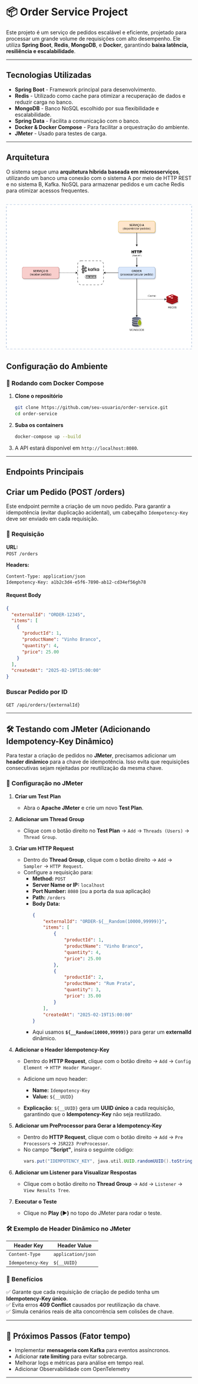 # 📦 Order Service Project

Este projeto é um serviço de pedidos escalável e eficiente, projetado para processar um grande volume de requisições com alto desempenho. Ele utiliza **Spring Boot**, **Redis**, **MongoDB**, e **Docker**, garantindo **baixa latência, resiliência e escalabilidade**.

---

## Tecnologias Utilizadas

- **Spring Boot** - Framework principal para desenvolvimento.
- **Redis** - Utilizado como cache para otimizar a recuperação de dados e reduzir carga no banco.
- **MongoDB** - Banco NoSQL escolhido por sua flexibilidade e escalabilidade.
- **Spring Data** - Facilita a comunicação com o banco.
- **Docker & Docker Compose** - Para facilitar a orquestração do ambiente.
- **JMeter** - Usado para testes de carga.

---

## Arquitetura

O sistema segue uma **arquitetura híbrida baseada em microsserviços**, utilizando um banco uma conexão com o sistema A por meio de HTTP REST
e no sistema B, Kafka. NoSQL para armazenar pedidos e um cache Redis para otimizar acessos frequentes.

![Texto Alternativo](order-service.drawio.png)
---

## Configuração do Ambiente

### 🐳 Rodando com Docker Compose

1. **Clone o repositório**
   ```sh
   git clone https://github.com/seu-usuario/order-service.git
   cd order-service
   ```

2. **Suba os containers**
   ```sh
   docker-compose up --build
   ```

3. A API estará disponível em `http://localhost:8080`.
---

## Endpoints Principais

## Criar um Pedido (POST /orders)

Este endpoint permite a criação de um novo pedido. Para garantir a idempotência (evitar duplicação acidental), um cabeçalho `Idempotency-Key` deve ser enviado em cada requisição.

### **📌 Requisição**
**URL:**  
`POST /orders`

**Headers:**
```http
Content-Type: application/json
Idempotency-Key: a1b2c3d4-e5f6-7890-ab12-cd34ef56gh78
````

#### Request Body
```json
{
  "externalId": "ORDER-12345",
  "items": [
    {
      "productId": 1,
      "productName": "Vinho Branco",
      "quantity": 4,
      "price": 25.00
    }
  ],
  "createdAt": "2025-02-19T15:00:00"
}
```

### Buscar Pedido por ID
```http
GET /api/orders/{externalId}
```

---
## 🛠 Testando com JMeter (Adicionando Idempotency-Key Dinâmico)

Para testar a criação de pedidos no **JMeter**, precisamos adicionar um **header dinâmico** para a chave de idempotência. Isso evita que requisições consecutivas sejam rejeitadas por reutilização da mesma chave.

### **📌 Configuração no JMeter**
1. **Criar um Test Plan**
   - Abra o **Apache JMeter** e crie um novo **Test Plan**.


2. **Adicionar um Thread Group**
   - Clique com o botão direito no **Test Plan** → `Add` → `Threads (Users)` → `Thread Group`.


3. **Criar um HTTP Request**
   - Dentro do **Thread Group**, clique com o botão direito → `Add` → `Sampler` → `HTTP Request`.
   - Configure a requisição para:
      - **Method:** `POST`
      - **Server Name or IP:** `localhost`
      - **Port Number:** `8080` (ou a porta da sua aplicação)
      - **Path:** `/orders`
      - **Body Data:**
        ```json
        {
            "externalId": "ORDER-${__Random(10000,99999)}",
            "items": [
                {
                    "productId": 1,
                    "productName": "Vinho Branco",
                    "quantity": 4,
                    "price": 25.00
                },
                {
                    "productId": 2,
                    "productName": "Rum Prata",
                    "quantity": 3,
                    "price": 35.00
                }
            ],
            "createdAt": "2025-02-19T15:00:00"
        }
        ```
      - Aqui usamos **`${__Random(10000,99999)}`** para gerar um **externalId** dinâmico.


4. **Adicionar o Header Idempotency-Key**
   - Dentro do **HTTP Request**, clique com o botão direito → `Add` → `Config Element` → `HTTP Header Manager`.
   - Adicione um novo header:
      - **Name:** `Idempotency-Key`
      - **Value:** `${__UUID}`

   - **Explicação**: `${__UUID}` gera um **UUID único** a cada requisição, garantindo que o **Idempotency-Key** não seja reutilizado.
 

5. **Adicionar um PreProcessor para Gerar a Idempotency-Key**
   - Dentro do **HTTP Request**, clique com o botão direito → `Add` → `Pre Processors` → `JSR223 PreProcessor`.
   - No campo **"Script"**, insira o seguinte código:
      ```groovy
     vars.put("IDEMPOTENCY_KEY", java.util.UUID.randomUUID().toString());

5. **Adicionar um Listener para Visualizar Respostas**
   - Clique com o botão direito no **Thread Group** → `Add` → `Listener` → `View Results Tree`.


6. **Executar o Teste**
   - Clique no **Play (▶️)** no topo do JMeter para rodar o teste.

### **🛠 Exemplo de Header Dinâmico no JMeter**
| Header Key       | Header Value          |
|-----------------|----------------------|
| `Content-Type`  | `application/json`   |
| `Idempotency-Key` | `${__UUID}`          |

### **🎯 Benefícios**
✅ Garante que cada requisição de criação de pedido tenha um **Idempotency-Key único**.  
✅ Evita erros **409 Conflict** causados por reutilização da chave.  
✅ Simula cenários reais de alta concorrência sem colisões de chave.



---

## 🎯 Próximos Passos (Fator tempo)

- Implementar **mensageria com Kafka** para eventos assíncronos.
- Adicionar **rate limiting** para evitar sobrecarga.
- Melhorar logs e métricas para análise em tempo real.
- Adicionar Observabilidade com OpenTelemetry

---